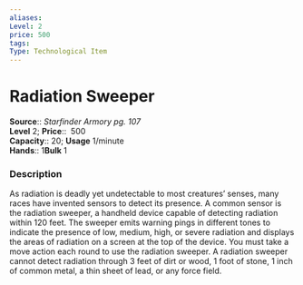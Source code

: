 ```yaml
---
aliases: 
Level: 2 
price: 500
tags: 
Type: Technological Item
---
```


# Radiation Sweeper

**Source**:: _Starfinder Armory pg. 107_  
**Level** 2;
**Price**::  500  
**Capacity**:: 20; **Usage** 1/minute  
**Hands**:: 1**Bulk** 1

### Description

As radiation is deadly yet undetectable to most creatures’ senses, many races have invented sensors to detect its presence. A common sensor is the radiation sweeper, a handheld device capable of detecting radiation within 120 feet. The sweeper emits warning pings in different tones to indicate the presence of low, medium, high, or severe radiation and displays the areas of radiation on a screen at the top of the device. You must take a move action each round to use the radiation sweeper. A radiation sweeper cannot detect radiation through 3 feet of dirt or wood, 1 foot of stone, 1 inch of common metal, a thin sheet of lead, or any force field.
